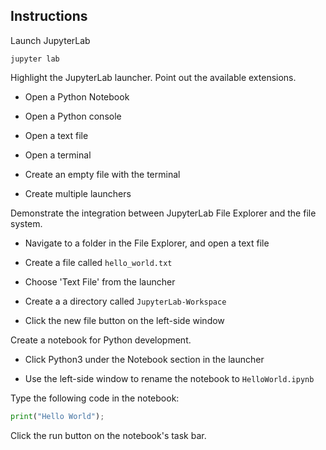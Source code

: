 ## Instructions

Launch JupyterLab

  ```shell
  jupyter lab
  ```

Highlight the JupyterLab launcher. Point out the available extensions.

* Open a Python Notebook

* Open a Python console

* Open a text file

* Open a terminal

* Create an empty file with the terminal

* Create multiple launchers

Demonstrate the integration between JupyterLab File Explorer and the file system.

* Navigate to a folder in the File Explorer, and open a text file

* Create a file called `hello_world.txt`

* Choose 'Text File' from the launcher

* Create a a directory called `JupyterLab-Workspace`

* Click the new file button on the left-side window

Create a notebook for Python development.

* Click Python3 under the Notebook section in the launcher

* Use the left-side window to rename the notebook to `HelloWorld.ipynb`

Type the following code in the notebook:

  ```python
  print("Hello World");
  ```
Click the run button on the notebook's task bar.

